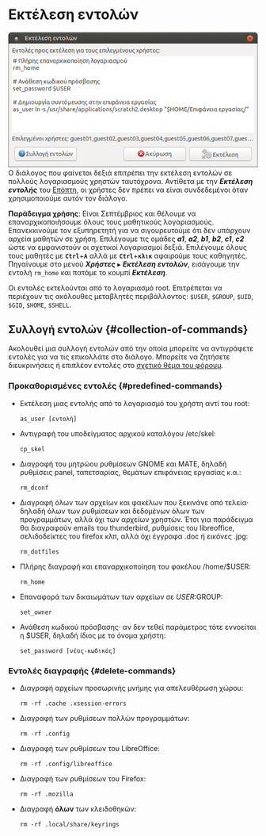 # Εκτέλεση εντολών

[![](run-commands.png)](run-commands.png) Ο διάλογος  που φαίνεται δεξιά
επιτρέπει την εκτέλεση εντολών σε πολλούς λογαριασμούς χρηστών ταυτόχρονα.
Αντίθετα με την ***Εκτέλεση εντολής*** του [Επόπτη](../epoptes/index.md), οι
χρήστες δεν πρέπει να είναι συνδεδεμένοι όταν χρησιμοποιούμε αυτόν τον διάλογο.

**Παράδειγμα χρήσης**: Είναι Σεπτέμβριος και θέλουμε να επαναρχικοποιήσουμε
όλους τους μαθητικούς λογαριασμούς. Επανεκκινούμε τον εξυπηρετητή για να
σιγουρευτούμε ότι δεν υπάρχουν αρχεία μαθητών σε χρήση. Επιλέγουμε τις ομάδες
***a1***, ***a2***, ***b1***, ***b2***, ***c1***, ***c2*** ώστε να εμφανιστούν
οι σχετικοί λογαριασμοί δεξιά. Επιλέγουμε όλους τους μαθητές με
**`Ctrl`**+**`A`** αλλά με **`Ctrl`**+**`κλικ`** αφαιρούμε τους καθηγητές.
Πηγαίνουμε στο μενού ***Χρήστες*** ▸ ***Εκτέλεση εντολών***, εισάγουμε την
εντολή `rm_home` και πατάμε το κουμπί ***Εκτέλεση***.

Οι εντολές εκτελούνται από το λογαριασμό root. Επιτρέπεται να περιέχουν τις
ακόλουθες μεταβλητές περιβάλλοντος: `$USER`, `$GROUP`, `$UID`, `$GID`, `$HOME`,
`$SHELL`.

## Συλλογή εντολών {#collection-of-commands}

Ακολουθεί μια συλλογή εντολών από την οποία μπορείτε να αντιγράφετε
εντολές για να τις επικολλάτε στο διάλογο. Μπορείτε να ζητήσετε
διευκρινήσεις ή επιπλέον εντολές στο [σχετικό θέμα του
φόρουμ](https://alkisg.mysch.gr/steki/index.php?topic=8413.0).

### Προκαθορισμένες εντολές {#predefined-commands}

  - Εκτέλεση μιας εντολής από το λογαριασμό του χρήστη αντί του root:

        as_user [εντολή]

  - Αντιγραφή του υποδείγματος αρχικού καταλόγου /etc/skel:

        cp_skel

  - Διαγραφή του μητρώου ρυθμίσεων GNOME και MATE, δηλαδή ρυθμίσεις panel,
    ταπετσαρίας, θεμάτων επιφάνειας εργασίας κ.α.:

        rm_dconf

  - Διαγραφή όλων των αρχείων και φακέλων που ξεκινάνε από τελεία· δηλαδή όλων
    των ρυθμίσεων και δεδομένων όλων των προγραμμάτων, αλλά όχι των αρχείων
    χρηστών. Έτσι για παράδειγμα θα διαγραφούν emails του thunderbird,
    ρυθμίσεις του libreoffice, σελιδοδείκτες του firefox κλπ, αλλά όχι έγγραφα
    .doc ή εικόνες .jpg:

        rm_dotfiles

  - Πλήρης διαγραφή και επαναρχικοποίηση του φακέλου /home/$USER:

        rm_home

  - Επαναφορά των δικαιωμάτων των αρχείων σε $USER:$GROUP:

        set_owner

  - Ανάθεση κωδικού πρόσβασης· αν δεν τεθεί παράμετρος τότε εννοείται η $USER,
    δηλαδή ίδιος με το όνομα χρήστη:

        set_password [νέος-κωδικός]

### Εντολές διαγραφής {#delete-commands}

  - Διαγραφή αρχείων προσωρινής μνήμης για απελευθέρωση χώρου:

        rm -rf .cache .xsession-errors

  - Διαγραφή των ρυθμίσεων πολλών προγραμμάτων:

        rm -rf .config

  - Διαγραφή των ρυθμίσεων του LibreOffice:

        rm -rf .config/libreoffice

  - Διαγραφή των ρυθμίσεων του Firefox:

        rm -rf .mozilla

  - Διαγραφή **όλων** των κλειδοθηκών:

        rm -rf .local/share/keyrings
